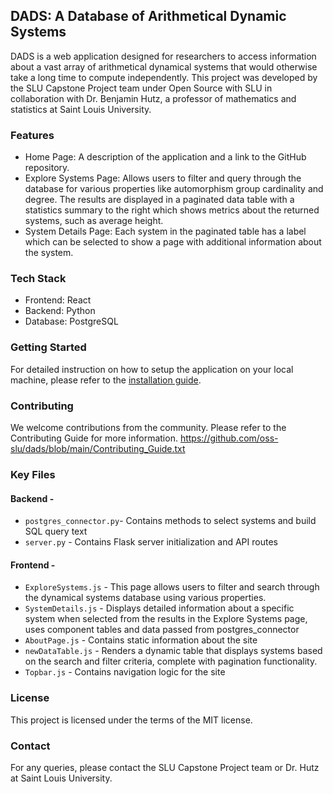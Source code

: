 ## DADS: A Database of Arithmetical Dynamic Systems
DADS is a web application designed for researchers to access information about a vast array of arithmetical dynamical systems that would otherwise take a long time to compute independently. This project was developed by the SLU Capstone Project team under Open Source with SLU in collaboration with Dr. Benjamin Hutz, a professor of mathematics and statistics at Saint Louis University.

### Features
* Home Page: A description of the application and a link to the GitHub repository.
* Explore Systems Page: Allows users to filter and query through the database for various properties like automorphism group cardinality and degree. The results are displayed in a paginated data table with a statistics summary to the right which shows metrics about the returned systems, such as average height.
* System Details Page: Each system in the paginated table has a label which can be selected to show a page with additional information about the system.

### Tech Stack
* Frontend: React
* Backend: Python
* Database: PostgreSQL

### Getting Started
For detailed instruction on how to setup the application on your local machine, please refer to the [installation guide](Installation_Guide.md).

### Contributing
We welcome contributions from the community. Please refer to the Contributing Guide for more information.
https://github.com/oss-slu/dads/blob/main/Contributing_Guide.txt

### Key Files

#### Backend - 
- <code>postgres_connector.py</code>- Contains methods to select systems and build SQL query text
- <code>server.py</code> - Contains Flask server initialization and API routes

#### Frontend - 
- <code>ExploreSystems.js</code> - This page allows users to filter and search through the dynamical systems database using various properties.
- <code>SystemDetails.js</code> - Displays detailed information about a specific system when selected from the results in the Explore Systems page, uses component tables and data passed from postgres_connector
- <code>AboutPage.js</code> - Contains static information about the site
- <code>newDataTable.js</code> - Renders a dynamic table that displays systems based on the search and filter criteria, complete with pagination functionality.
- <code>Topbar.js</code> - Contains navigation logic for the site 

### License
This project is licensed under the terms of the MIT license.

### Contact
For any queries, please contact the SLU Capstone Project team or Dr. Hutz at Saint Louis University.
